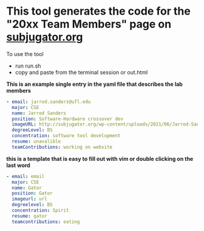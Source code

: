   # This tool generates the code for the "20xx Team Members" page on [subjugator.org](subjugator.org)
To use the tool
* run run.sh
* copy and paste from the terminal session or out.html

**This is an example single entry in the yaml file that describes the lab members**

```yaml
- email: jarrod.sanders@ufl.edu
  major: CSE
  name: Jarrod Sanders
  position: Software-Hardware crossover dev
  imageURL: http://subjugator.org/wp-content/uploads/2021/06/Jarrod-Sanders-Square.jpg
  degreeLevel: BS
  concentration: software tool development
  resume: unavalible
  teamContributions: working on website
```


**this is a template that is easy to fill out with vim or double clicking on the last word**
```yaml
- email: email
  major: CSE
  name: Gator
  position: Gator
  imageurl: url
  degreelevel: BS
  concentration: Spirit
  resume: gator
  teamcontributions: eating
```
